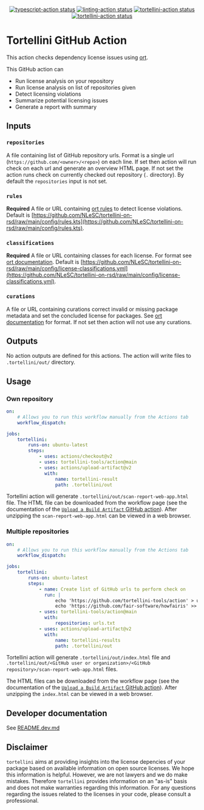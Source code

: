 <p align="center">
  <a href="https://github.com/tortellini-tools/action/actions"><img alt="typescript-action status" src="https://github.com/tortellini-tools/action/workflows/build-test/badge.svg"></a>
  <a href="https://github.com/tortellini-tools/action/actions"><img alt="linting-action status" src="https://github.com/tortellini-tools/action/workflows/linting/badge.svg"></a>
  <a href="https://github.com/tortellini-tools/action/actions/workflows/usage-current-repository.yml"><img alt="tortellini-action status" src="https://github.com/tortellini-tools/action/actions/workflows/usage-current-repository.yml/badge.svg"></a>
  <a href="https://github.com/tortellini-tools/action/actions/workflows/usage-multiple-repositories.yml"><img alt="tortellini-action status" src="https://github.com/tortellini-tools/action/actions/workflows/usage-multiple-repositories.yml/badge.svg"></a>
</p>

# Tortellini GitHub Action

This action checks dependency license issues using [ort](https://github.com/oss-review-toolkit/ort).

This GitHub action can
* Run license analysis on your repository
* Run license analysis on list of repositories given
* Detect licensing violations
* Summarize potential licensing issues
* Generate a report with summary

## Inputs

### `repositories`

A file containing list of GitHub repository urls. Format is a single url (`https://github.com/<owner>/<repo>`) on each line. If set then action will run check on each url and generate an overview HTML page.
If not set the action runs check on currently checked out repository (`.` directory).
By default the `repositories` input is not set.

### `rules`

**Required** A file or URL containing [ort rules](https://github.com/oss-review-toolkit/ort/blob/master/docs/file-rules-kts.md) to detect license violations. Default is [https://github.com/NLeSC/tortellini-on-rsd/raw/main/config/rules.kts](https://github.com/NLeSC/tortellini-on-rsd/raw/main/config/rules.kts).

### `classifications`

**Required** A file or URL containing classes for each license. For format see [ort documentation](https://github.com/oss-review-toolkit/ort/blob/master/docs/config-file-license-classifications-yml.md). Default is [https://github.com/NLeSC/tortellini-on-rsd/raw/main/config/license-classifications.yml](https://github.com/NLeSC/tortellini-on-rsd/raw/main/config/license-classifications.yml).

### `curations`

A file or URL containing curations correct invalid or missing package metadata and set the concluded license for packages. See [ort documentation](https://github.com/oss-review-toolkit/ort/blob/master/docs/config-file-curations-yml.md) for format. If not set then action will not use any curations.

## Outputs

No action outputs are defined for this actions.
The action will write files to `.tortellini/out/` directory.

## Usage

### Own repository

```yaml
on:
    # Allows you to run this workflow manually from the Actions tab
    workflow_dispatch:

jobs:
    tortellini:
        runs-on: ubuntu-latest
        steps:
            - uses: actions/checkout@v2
            - uses: tortellini-tools/action@main
            - uses: actions/upload-artifact@v2
              with:
                  name: tortellini-result
                  path: .tortellini/out
```

Tortellini action will generate `.tortellini/out/scan-report-web-app.html` file.
The HTML file can be downloaded from the workflow page (see the documentation of the [`Upload a Build Artifact` GitHub action](https://github.com/actions/upload-artifact#where-does-the-upload-go)). After unzipping the `scan-report-web-app.html` can be viewed in a web browser.

### Multiple repositories

```yaml
on:
    # Allows you to run this workflow manually from the Actions tab
    workflow_dispatch:

jobs:
    tortellini:
        runs-on: ubuntu-latest
        steps:
            - name: Create list of GitHub urls to perform check on
              run: |
                  echo 'https://github.com/tortellini-tools/action' > urls.txt
                  echo 'https://github.com/fair-software/howfairis' >> urls.txt
            - uses: tortellini-tools/action@main
              with:
                  repositories: urls.txt
            - uses: actions/upload-artifact@v2
              with:
                  name: tortellini-results
                  path: .tortellini/out
```

Tortellini action will generate `.tortellini/out/index.html` file and `.tortellini/out/<GitHub user or organization>/<GitHub repository>/scan-report-web-app.html` files.

The HTML files can be downloaded from the workflow page (see the documentation of the [`Upload a Build Artifact` GitHub action](https://github.com/actions/upload-artifact#where-does-the-upload-go)). After unzipping the `index.html` can be viewed in a web browser.

## Developer documentation

See [README.dev.md](README.dev.md)

## Disclaimer

`tortellini` aims at providing insights into the license depencies of your package based on available information on open source licenses. We hope this information is helpful. However, we are not lawyers and we do make mistakes. Therefore `tortellini` provides information on an "as-is" basis and does not make warranties regarding this information. For any questions regarding the issues related to the licenses in your code, please consult a professional.
